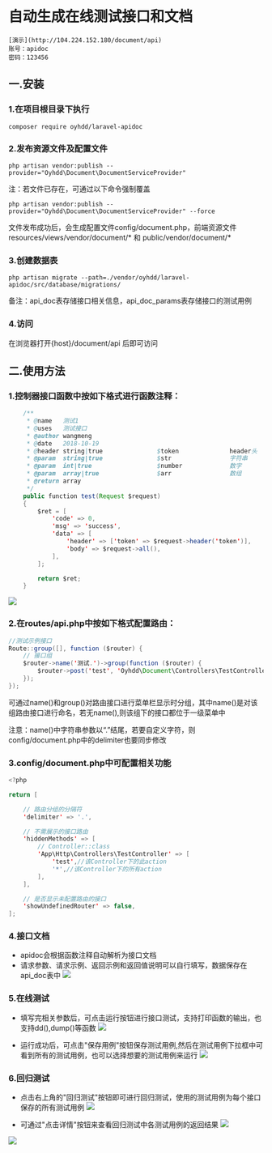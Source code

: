 # 自动生成在线测试接口和文档
```
[演示](http://104.224.152.180/document/api)
账号：apidoc
密码：123456
```

## 一.安装

### 1.在项目根目录下执行

```
composer require oyhdd/laravel-apidoc
```

### 2.发布资源文件及配置文件

```
php artisan vendor:publish --provider="Oyhdd\Document\DocumentServiceProvider"
```
注：若文件已存在，可通过以下命令强制覆盖

```
php artisan vendor:publish --provider="Oyhdd\Document\DocumentServiceProvider" --force
```

文件发布成功后，会生成配置文件config/document.php，前端资源文件resources/views/vendor/document/* 和 public/vendor/document/*

### 3.创建数据表
```
php artisan migrate --path=./vendor/oyhdd/laravel-apidoc/src/database/migrations/

```

备注：api_doc表存储接口相关信息，api_doc_params表存储接口的测试用例

### 4.访问
在浏览器打开{host}/document/api 后即可访问

## 二.使用方法
### 1.控制器接口函数中按如下格式进行函数注释：

```java
    /**
     * @name   测试1
     * @uses   测试接口
     * @author wangmeng
     * @date   2018-10-19
     * @header string|true               $token              header头
     * @param  string|true               $str                字符串
     * @param  int|true                  $number             数字
     * @param  array|true                $arr                数组
     * @return array
     */
    public function test(Request $request)
    {
        $ret = [
            'code' => 0,
            'msg' => 'success',
            'data' => [
                'header' => ['token' => $request->header('token')],
                'body' => $request->all(),
            ],
        ];

        return $ret;
    }
```
![](resource/pic1.png)
### 2.在routes/api.php中按如下格式配置路由：

```java
//测试示例接口
Route::group([], function ($router) {
    // 接口组
    $router->name('测试.')->group(function ($router) {
        $router->post('test', 'Oyhdd\Document\Controllers\TestController@test');
    });
});
```

可通过name()和group()对路由接口进行菜单栏显示时分组，其中name()是对该组路由接口进行命名，若无name(),则该组下的接口都位于一级菜单中

注意：name()中字符串参数以“.”结尾，若要自定义字符，则config/document.php中的delimiter也要同步修改

### 3.config/document.php中可配置相关功能

```java
<?php

return [

    // 路由分组的分隔符
    'delimiter' => '.',

    // 不需展示的接口路由
    'hiddenMethods' => [
        // Controller::class
        'App\Http\Controllers\TestController' => [
            'test',//该Controller下的此action
            '*',//该Controller下的所有action
        ],
    ],

    // 是否显示未配置路由的接口
    'showUndefinedRouter' => false,
];
```

### 4.接口文档
- apidoc会根据函数注释自动解析为接口文档
- 请求参数、请求示例、返回示例和返回值说明可以自行填写，数据保存在api_doc表中
![](resource/pic2.png)

### 5.在线测试
- 填写完相关参数后，可点击运行按钮进行接口测试，支持打印函数的输出，也支持dd(),dump()等函数
![](resource/pic3.png)

- 运行成功后，可点击"保存用例"按钮保存测试用例,然后在测试用例下拉框中可看到所有的测试用例，也可以选择想要的测试用例来运行
![](resource/pic4.png)

### 6.回归测试
- 点击右上角的"回归测试"按钮即可进行回归测试，使用的测试用例为每个接口保存的所有测试用例
![](resource/pic5.png)

- 可通过"点击详情"按钮来查看回归测试中各测试用例的返回结果
![](resource/pic6.png)

![](resource/pic7.png)
